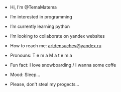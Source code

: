 - Hi, I’m @TemaMatema
- I’m interested in programming
- I’m currently learning python
- I’m looking to collaborate on yandex websites
- How to reach me: artdensuchev@yandex.ru
- Pronouns: T e m a M a t e m a
- Fun fact: I love snowboarding / I wanna some coffe
- Mood: Sleep...


- Please, don't steal my progects...
